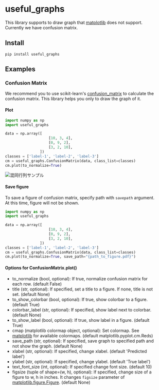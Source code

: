 # useful_graphs

This library supports to draw graph that [matplotlib](https://matplotlib.org/) does not support.
Currently we have confusion matrix.

## Install

```shell
pip install useful_graphs
```

## Examples

### Confusion Matrix

We recommend you to use scikit-learn's [confusion_matrix](http://scikit-learn.org/stable/modules/generated/sklearn.metrics.confusion_matrix.html) to calculate the confusion matrix.
This library helps you only to draw the graph of it.

#### Plot

```python
import numpy as np
import useful_graphs

data = np.array([
                    [10, 3, 4],
                    [0, 9, 2],
                    [3, 2, 10],
                ])
classes = ['label-1', 'label-2', 'label-3']
cm = useful_graphs.ConfusionMatrix(data, class_list=classes)
cm.plot(to_normalize=True)
```

![混同行列サンプル](https://raw.github.com/wiki/yuuuuwwww/useful_graphs/images/sample_1.png "混同行列サンプル")

#### Save figure

To save a figure of confusion matrix, specify path with `savepath` argument.
At this time, figure will not be shown.

```python
import numpy as np
import useful_graphs

data = np.array([
                    [10, 3, 4],
                    [0, 9, 2],
                    [3, 2, 10],
                ])
classes = ['label-1', 'label-2', 'label-3']
cm = useful_graphs.ConfusionMatrix(data, class_list=classes)
cm.plot(to_normalize=True, save_path="{path_to_figure.pdf}")
```

#### Options for ConfusionMatrix.plot()

- to_normalize (bool, optional): If true, normalize confusion matrix for each row. (default False)
- title (str, optional): If specified, set a title to a figure. If none, title is not set. (default None)
- to_show_colorbar (bool, optional): If true, show colorbar to a figure. (default True)
- colorbar_label (str, optional): If specified, show label next to colorbar. (default None)
- to_show_label (bool, optional): If true, show label in a figure. (default True)
- cmap (matplotlib colormap object, optional): Set colormap. See [matplotlib](https://matplotlib.org/users/colormaps.html) for available colormaps. (default matplotlib.pyplot.cm.Reds)
- save_path (str, optional): If specified, save graph to specified path and not show the graph. (default None)
- xlabel (str, optional): If specified, change xlabel. (default 'Predicted label')
- ylabel (str, optional): If specified, change ylabel.  (default 'True label')
- text_font_size (int, optional): If specified change font size.  (default 10)
- figsize (tuple of shape=(w, h), optional): If specified, change size of a figure to w, h in inches. It changes `figsize` parameter of [matplotlib.figure.Figure](https://matplotlib.org/api/_as_gen/matplotlib.figure.Figure.html#matplotlib-figure-figure). (default None)
